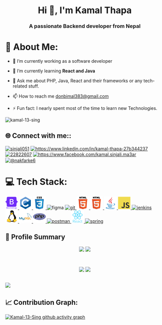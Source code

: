 <h1 align="center">Hi 👋, I'm Kamal Thapa</h1>
<h3 align="center">A passionate Backend developer from Nepal</h3>

# 💫 About Me:
- 🔭 I’m currently working as a software developer

- 🌱 I’m currently learning **React and Java**

- 💬 Ask me about PHP, Java, React and their frameworks or any tech-related stuff.

- 📫 How to reach me donbimal383@gmail.com

- ⚡ Fun fact: I nearly spent most of the time to learn new Technologies.

  
<p align="left"> <img src="https://komarev.com/ghpvc/?username=kamal-13-sing&label=Profile%20views&color=0e75b6&style=flat" alt="kamal-13-sing" /> </p>


## 🌐 Connect with me::
<p align="left">
<a href="https://twitter.com/sinjali051" target="blank"><img align="center" src="https://raw.githubusercontent.com/rahuldkjain/github-profile-readme-generator/master/src/images/icons/Social/twitter.svg" alt="sinjali051" height="30" width="40" /></a>
<a href="https://linkedin.com/in/https://www.linkedin.com/in/kamal-thapa-27b344237" target="blank"><img align="center" src="https://raw.githubusercontent.com/rahuldkjain/github-profile-readme-generator/master/src/images/icons/Social/linked-in-alt.svg" alt="https://www.linkedin.com/in/kamal-thapa-27b344237" height="30" width="40" /></a>
<a href="https://stackoverflow.com/users/22822607" target="blank"><img align="center" src="https://raw.githubusercontent.com/rahuldkjain/github-profile-readme-generator/master/src/images/icons/Social/stack-overflow.svg" alt="22822607" height="30" width="40" /></a>
<a href="https://fb.com/https://www.facebook.com/kamal.sinjali.ma3ar" target="blank"><img align="center" src="https://raw.githubusercontent.com/rahuldkjain/github-profile-readme-generator/master/src/images/icons/Social/facebook.svg" alt="https://www.facebook.com/kamal.sinjali.ma3ar" height="30" width="40" /></a>
<a href="https://www.hackerrank.com/@nakfarke6" target="blank"><img align="center" src="https://raw.githubusercontent.com/rahuldkjain/github-profile-readme-generator/master/src/images/icons/Social/hackerrank.svg" alt="@nakfarke6" height="30" width="40" /></a>
</p>


# 💻 Tech Stack:
<p align="left"> <a href="https://getbootstrap.com" target="_blank" rel="noreferrer"> <img src="https://raw.githubusercontent.com/devicons/devicon/master/icons/bootstrap/bootstrap-plain-wordmark.svg" alt="bootstrap" width="40" height="40"/> </a> <a href="https://www.cprogramming.com/" target="_blank" rel="noreferrer"> <img src="https://raw.githubusercontent.com/devicons/devicon/master/icons/c/c-original.svg" alt="c" width="40" height="40"/> </a> <a href="https://www.w3schools.com/css/" target="_blank" rel="noreferrer"> <img src="https://raw.githubusercontent.com/devicons/devicon/master/icons/css3/css3-original-wordmark.svg" alt="css3" width="40" height="40"/> </a>  <img src="https://www.vectorlogo.zone/logos/figma/figma-icon.svg" alt="figma" width="40" height="40"/> </a> <a href="https://git-scm.com/" target="_blank" rel="noreferrer"> <img src="https://www.vectorlogo.zone/logos/git-scm/git-scm-icon.svg" alt="git" width="40" height="40"/> </a> <a href="https://www.w3.org/html/" target="_blank" rel="noreferrer"> <img src="https://raw.githubusercontent.com/devicons/devicon/master/icons/html5/html5-original-wordmark.svg" alt="html5" width="40" height="40"/> </a> <a href="https://www.java.com" target="_blank" rel="noreferrer"> <img src="https://raw.githubusercontent.com/devicons/devicon/master/icons/html5/html5-original-wordmark.svg" alt="html5" width="40" height="40"/> </a> <a href="https://www.java.com" target="_blank" rel="noreferrer"> <img src="https://raw.githubusercontent.com/devicons/devicon/master/icons/java/java-original.svg" alt="java" width="40" height="40"/> </a> <a href="https://developer.mozilla.org/en-US/docs/Web/JavaScript" target="_blank" rel="noreferrer"> <img src="https://raw.githubusercontent.com/devicons/devicon/master/icons/javascript/javascript-original.svg" alt="javascript" width="40" height="40"/> </a> <a href="https://www.jenkins.io" target="_blank" rel="noreferrer"> <img src="https://www.vectorlogo.zone/logos/jenkins/jenkins-icon.svg" alt="jenkins" width="40" height="40"/> </a> <a href="https://www.linux.org/" target="_blank" rel="noreferrer"> <img src="https://raw.githubusercontent.com/devicons/devicon/master/icons/linux/linux-original.svg" alt="linux" width="40" height="40"/> </a> <a href="https://www.mysql.com/" target="_blank" rel="noreferrer"> <img src="https://raw.githubusercontent.com/devicons/devicon/master/icons/mysql/mysql-original-wordmark.svg" alt="mysql" width="40" height="40"/> </a>  <a href="https://www.php.net" target="_blank" rel="noreferrer"> <img src="https://raw.githubusercontent.com/devicons/devicon/master/icons/php/php-original.svg" alt="php" width="40" height="40"/> </a> <a href="https://postman.com" target="_blank" rel="noreferrer"> <img src="https://www.vectorlogo.zone/logos/getpostman/getpostman-icon.svg" alt="postman" width="40" height="40"/> </a> <a href="https://reactjs.org/" target="_blank" rel="noreferrer"> <img src="https://raw.githubusercontent.com/devicons/devicon/master/icons/react/react-original-wordmark.svg" alt="react" width="40" height="40"/> </a> <a href="https://spring.io/" target="_blank" rel="noreferrer"> <img src="https://www.vectorlogo.zone/logos/springio/springio-icon.svg" alt="spring" width="40" height="40"/> </a> </p>


## 🪪 Profile Summary
<p align="center">
<img width="48%" src="http://github-profile-summary-cards.vercel.app/api/cards/repos-per-language?username=Kamal-13-Sing&theme=github_dark"/>
<img width="48%" src="http://github-profile-summary-cards.vercel.app/api/cards/most-commit-language?username=Kamal-13-Sing&theme=github_dark&utcOffset=8"/>
</p>
<br>
<p align="center">
<img width="48%" src="http://github-profile-summary-cards.vercel.app/api/cards/stats?username=Kamal-13-Sing&theme=github_dark"/>
<img width="48%" src="http://github-profile-summary-cards.vercel.app/api/cards/productive-time?username=Kamal-13-Sing&theme=github_dark"/>
</p>
<br>
<img width="100%" src="http://github-profile-summary-cards.vercel.app/api/cards/profile-details?username=Kamal-13-Sing&theme=github_dark"/>

## 📈 Contribution Graph:
[![Kamal-13-Sing github activity graph](https://github-readme-activity-graph.vercel.app/graph?username=Kamal-13-Sing&theme=tokyo-night)](https://github.com/Kamal-13-Sing/github-readme-activity-graph)

